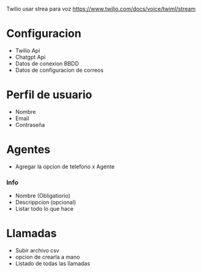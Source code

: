 Twilio usar strea para voz https://www.twilio.com/docs/voice/twiml/stream


# Configuracion
- Twilio Api
- Chatgpt Api
- Datos de conexion BBDD
- Datos de configuracion de correos
# Perfil de usuario
- Nombre
- Email
- Contraseña
# Agentes
- Agregar la opcion de telefono x Agente
### Info
- Nombre (Obligatiorio)
- Descrippcion (opcional)
- Listar todo lo que hace
# Llamadas
- Subir archivo csv
- opcion de crearla a mano
- Listado de todas las llamadas